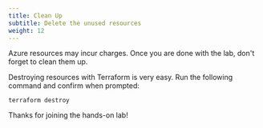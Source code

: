 ```yaml
---
title: Clean Up
subtitle: Delete the unused resources
weight: 12
---
```


Azure resources may incur charges. Once you are done with the lab, don't forget to clean them up.

Destroying resources with Terraform is very easy. Run the following command and confirm when prompted:

```
terraform destroy
```

Thanks for joining the hands-on lab!